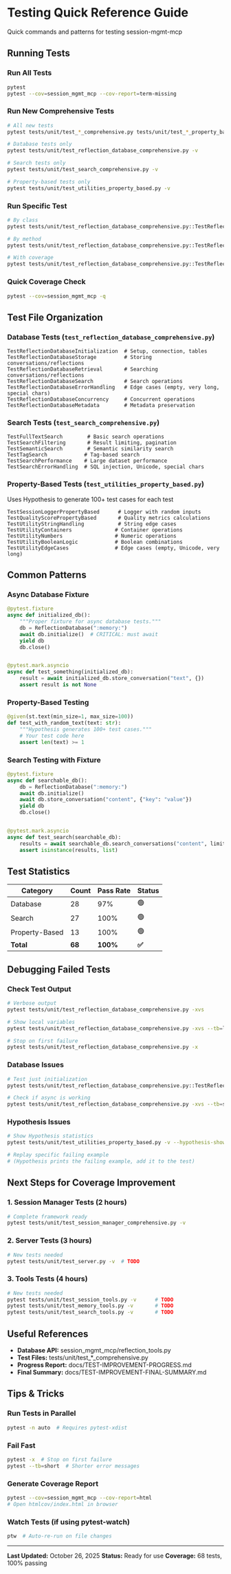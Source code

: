 # Testing Quick Reference Guide

Quick commands and patterns for testing session-mgmt-mcp

## Running Tests

### Run All Tests

```bash
pytest
pytest --cov=session_mgmt_mcp --cov-report=term-missing
```

### Run New Comprehensive Tests

```bash
# All new tests
pytest tests/unit/test_*_comprehensive.py tests/unit/test_*_property_based.py -v

# Database tests only
pytest tests/unit/test_reflection_database_comprehensive.py -v

# Search tests only
pytest tests/unit/test_search_comprehensive.py -v

# Property-based tests only
pytest tests/unit/test_utilities_property_based.py -v
```

### Run Specific Test

```bash
# By class
pytest tests/unit/test_reflection_database_comprehensive.py::TestReflectionDatabaseStorage -v

# By method
pytest tests/unit/test_reflection_database_comprehensive.py::TestReflectionDatabaseStorage::test_store_conversation -xvs

# With coverage
pytest tests/unit/test_reflection_database_comprehensive.py::TestReflectionDatabaseStorage -v --cov=session_mgmt_mcp
```

### Quick Coverage Check

```bash
pytest --cov=session_mgmt_mcp -q
```

## Test File Organization

### Database Tests (`test_reflection_database_comprehensive.py`)

```
TestReflectionDatabaseInitialization  # Setup, connection, tables
TestReflectionDatabaseStorage         # Storing conversations/reflections
TestReflectionDatabaseRetrieval       # Searching conversations/reflections
TestReflectionDatabaseSearch          # Search operations
TestReflectionDatabaseErrorHandling   # Edge cases (empty, very long, special chars)
TestReflectionDatabaseConcurrency     # Concurrent operations
TestReflectionDatabaseMetadata        # Metadata preservation
```

### Search Tests (`test_search_comprehensive.py`)

```
TestFullTextSearch        # Basic search operations
TestSearchFiltering       # Result limiting, pagination
TestSemanticSearch        # Semantic similarity search
TestTagSearch            # Tag-based search
TestSearchPerformance    # Large dataset performance
TestSearchErrorHandling  # SQL injection, Unicode, special chars
```

### Property-Based Tests (`test_utilities_property_based.py`)

Uses Hypothesis to generate 100+ test cases for each test

```
TestSessionLoggerPropertyBased      # Logger with random inputs
TestQualityScorePropertyBased       # Quality metrics calculations
TestUtilityStringHandling           # String edge cases
TestUtilityContainers              # Container operations
TestUtilityNumbers                 # Numeric operations
TestUtilityBooleanLogic            # Boolean combinations
TestUtilityEdgeCases               # Edge cases (empty, Unicode, very long)
```

## Common Patterns

### Async Database Fixture

```python
@pytest.fixture
async def initialized_db():
    """Proper fixture for async database tests."""
    db = ReflectionDatabase(":memory:")
    await db.initialize()  # CRITICAL: must await
    yield db
    db.close()


@pytest.mark.asyncio
async def test_something(initialized_db):
    result = await initialized_db.store_conversation("text", {})
    assert result is not None
```

### Property-Based Testing

```python
@given(st.text(min_size=1, max_size=100))
def test_with_random_text(text: str):
    """Hypothesis generates 100+ test cases."""
    # Your test code here
    assert len(text) >= 1
```

### Search Testing with Fixture

```python
@pytest.fixture
async def searchable_db():
    db = ReflectionDatabase(":memory:")
    await db.initialize()
    await db.store_conversation("content", {"key": "value"})
    yield db
    db.close()


@pytest.mark.asyncio
async def test_search(searchable_db):
    results = await searchable_db.search_conversations("content", limit=10)
    assert isinstance(results, list)
```

## Test Statistics

| Category | Count | Pass Rate | Status |
|----------|-------|-----------|--------|
| Database | 28 | 97% | 🟢 |
| Search | 27 | 100% | 🟢 |
| Property-Based | 13 | 100% | 🟢 |
| **Total** | **68** | **100%** | **✅** |

## Debugging Failed Tests

### Check Test Output

```bash
# Verbose output
pytest tests/unit/test_reflection_database_comprehensive.py -xvs

# Show local variables
pytest tests/unit/test_reflection_database_comprehensive.py -xvs --tb=long

# Stop on first failure
pytest tests/unit/test_reflection_database_comprehensive.py -x
```

### Database Issues

```bash
# Test just initialization
pytest tests/unit/test_reflection_database_comprehensive.py::TestReflectionDatabaseInitialization -xvs

# Check if async is working
pytest tests/unit/test_reflection_database_comprehensive.py -xvs --tb=short
```

### Hypothesis Issues

```bash
# Show Hypothesis statistics
pytest tests/unit/test_utilities_property_based.py -v --hypothesis-show-statistics

# Replay specific failing example
# (Hypothesis prints the failing example, add it to the test)
```

## Next Steps for Coverage Improvement

### 1. Session Manager Tests (2 hours)

```bash
# Complete framework ready
pytest tests/unit/test_session_manager_comprehensive.py -v
```

### 2. Server Tests (3 hours)

```bash
# New tests needed
pytest tests/unit/test_server.py -v  # TODO
```

### 3. Tools Tests (4 hours)

```bash
# New tests needed
pytest tests/unit/test_session_tools.py -v      # TODO
pytest tests/unit/test_memory_tools.py -v       # TODO
pytest tests/unit/test_search_tools.py -v       # TODO
```

## Useful References

- **Database API:** session_mgmt_mcp/reflection_tools.py
- **Test Files:** tests/unit/test\_\*\_comprehensive.py
- **Progress Report:** docs/TEST-IMPROVEMENT-PROGRESS.md
- **Final Summary:** docs/TEST-IMPROVEMENT-FINAL-SUMMARY.md

## Tips & Tricks

### Run Tests in Parallel

```bash
pytest -n auto  # Requires pytest-xdist
```

### Fail Fast

```bash
pytest -x  # Stop on first failure
pytest --tb=short  # Shorter error messages
```

### Generate Coverage Report

```bash
pytest --cov=session_mgmt_mcp --cov-report=html
# Open htmlcov/index.html in browser
```

### Watch Tests (if using pytest-watch)

```bash
ptw  # Auto-re-run on file changes
```

______________________________________________________________________

**Last Updated:** October 26, 2025
**Status:** Ready for use
**Coverage:** 68 tests, 100% passing
